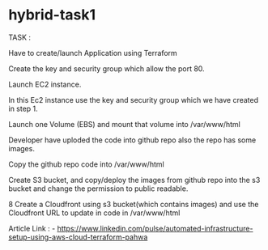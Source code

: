 # hybrid-task1


TASK :

Have to create/launch Application using Terraform

Create the key and security group which allow the port 80.

Launch EC2 instance.

In this Ec2 instance use the key and security group which we have created in step 1.

Launch one Volume (EBS) and mount that volume into /var/www/html

Developer have uploded the code into github repo also the repo has some images.

Copy the github repo code into /var/www/html

Create S3 bucket, and copy/deploy the images from github repo into the s3 bucket and change the permission to public readable.

8 Create a Cloudfront using s3 bucket(which contains images) and use the Cloudfront URL to update in code in /var/www/html


Article Link : - https://www.linkedin.com/pulse/automated-infrastructure-setup-using-aws-cloud-terraform-pahwa
